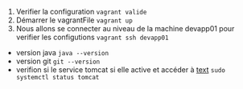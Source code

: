 1. Verifier la configuration
`vagrant valide`
2. Démarrer le vagrantFile
`vagrant up`
3. Nous allons se connecter au niveau de la machine devapp01 pour verifier les configutions
`vagrant ssh devapp01`
- version java
`java --version`
- version git
`git --version`
- verifion si le service tomcat si elle active et accéder à [text](http://localhost:8082/)
`sudo systemctl status tomcat`
